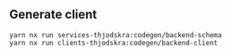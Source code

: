 ## Generate client
```
yarn nx run services-thjodskra:codegen/backend-schema
yarn nx run clients-thjodskra:codegen/backend-client
```
